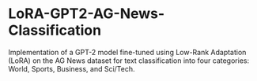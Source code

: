 # LoRA-GPT2-AG-News-Classification
Implementation of a GPT-2 model fine-tuned using Low-Rank Adaptation (LoRA) on the AG News dataset for text classification into four categories: World, Sports, Business, and Sci/Tech.
